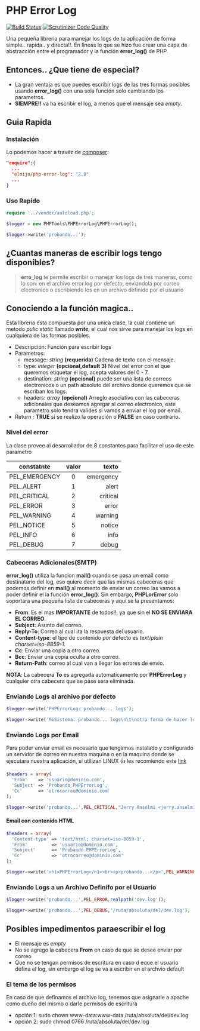 PHP Error Log
=============

[![Build Status](https://travis-ci.org/ElMijo/php-error-log.svg)](https://travis-ci.org/ElMijo/php-error-log) [![Scrutinizer Code Quality](https://scrutinizer-ci.com/g/ElMijo/php-error-log/badges/quality-score.png?b=master)](https://scrutinizer-ci.com/g/ElMijo/php-error-log/?branch=master)

Una pequeña libreria para manejar los logs de tu aplicación de forma simple.. rapida.. y directa!!. En lineas lo que se hizo fue crear una capa de abstracción entre el programador y la función **error_log()** de PHP.

## Entonces.. ¿Que tiene de especial?

* La gran ventaja es que puedes escribir logs de las tres formas posibles usando **error_log()** con una sola función solo cambiando los parametros.
* **SIEMPRE!!** va ha escribir el log, a menos que el mensaje sea *empty*.

## Guia Rapida

### Instalación
Lo podemos hacer a travéz de [composer](https://getcomposer.org/doc/00-intro.md):
```json
"require":{
  ...
  "elmijo/php-error-log": "2.0"
  ...
}
```
### Uso Rapido
```php
require '../vendor/autoload.php';

$logger = new PHPTools\PHPErrorLog\PHPErrorLog();

$logger->write('probando...');

```

## ¿Cuantas maneras de escribir logs tengo disponibles?

> **erro_log** te permite escribir o manejar los logs de tres maneras, como lo son: en el archivo error.log por defecto, enviandola por correo electronico o escribiendo los en un archivo definido por el usuario

## Conociendo a la función magica..

Esta libreria esta compuesta por una unica clase, la cual contiene un metodo *pulic static* llamado ***write***, el cual nos sirve para manejar los logs en cualquiera de las formas posibles.

* Descripción: Función para escribir logs
* Parametros:
  * message: *string* **(requerida)** Cadena de texto con el mensaje.
  * type: *integer* **(opcional,default 3)** Nivel del error con el que queremos etiquetar el log, acepta valores del 0 - 7.
  * destination: *string* **(opcional)** puede ser una lista de correos electronicos o un path absoluto del archivo donde queremos que se escriban los logs.
  * headers: *array* **(opcional)** Arreglo asociativo con las cabeceras adicionales que deseamos agregar al correo electronico, este parametro solo tendra valides si vamos a enviar el log por email.
* Return : **TRUE** si se realizo la operación o **FALSE** en caso contrario.

### Nivel del error

La clase provee al desarrollador de 8 constantes para facilitar el uso de este parametro

| constatnte    | valor | texto     |
| ------------- |:-----:| ---------:|
| PEL_EMERGENCY | 0     | emergency |
| PEL_ALERT     | 1     | alert     |
| PEL_CRITICAL  | 2     | critical  |
| PEL_ERROR     | 3     | error     |
| PEL_WARNING   | 4     | warning   |
| PEL_NOTICE    | 5     | notice    |
| PEL_INFO      | 6     | info      |
| PEL_DEBUG     | 7     | debug     |


### Cabeceras Adicionales(SMTP)

**error_log()** utiliza la funcion **mail()** cuando se pasa un email como destinatario del log, eso quiere decir que las mismas cabeceras que podemos definir en **mail()** al momento de enviar un correo las vamos a poder definir el la función **error_log()**. Sin embargo, **PHPLorError** solo soportara una pequeña lista de cabeceras y aqui se la presentamos:

* **From**: Es el mas **IMPORTANTE** de todos!!, ya que sin el **NO SE ENVIARA EL CORREO**.
* **Subject**: Asunto del correo.
* **Reply-To**: Correo al cual ira la respuesta del usuario.
* **Content-type**: el tipo de contenido por defecto es *text/plain charset=iso-8859-1*.
* **Cc**: Enviar una copia a otro correo.
* **Bcc**: Enviar una copia oculta a otro correo.
* **Return-Path**: correo al cual van a llegar los errores de envio.

**NOTA**: La cabecera **To** es agregada automaticamente por **PHPErrorLog** y cualquier otra cabecera que se pase sera eliminada.

### Enviando Logs al archivo por defecto
```php
$logger->write('PHPErrorLog: probando... logs');

$logger->write('MiSistema: probando... logs\n\t\notra forma de hacer logs');
```

### Enviando Logs por Email

Para poder enviar email es necesario que tengamos instalado y configurado un servidor de correo en nuestra maquina o en la maquina donde se ejecutara nuestra aplicación, si utilizan LINUX :+1: les recomiendo este [link](https://github.com/ElMijo/php-error-log/edit/master/README.md)

```php
$headers = array(
  'From'    => 'usuario@dominio.com',
  'Subject' => 'Probando PHPErrorLog',
  'Cc'      => 'otrocorreo@dominio.com'
);

$logger->write('probando...',PEL_CRITICAL,"Jerry Anselmi <jerry.anselmi@gmail.com>,Pedro Perez <pperez@dominio.com>,fulano@dominio.com",$headers);
```
#### Email con contenido HTML
```php
$headers = array(
  'Content-type' => 'text/html; charset=iso-8859-1',
  'From'         => 'usuario@dominio.com',
  'Subject'      => 'Probando PHPErrorLog',
  'Cc'           => 'otrocorreo@dominio.com'
);

$logger->write('<h1>PHPErrorLog</h1><br><p>probando...</p>',PEL_WARNING,"Jerry Anselmi <jerry.anselmi@gmail.com>,Pedro Perez <pperez@dominio.com>,fulano@dominio.com",$headers);
```

### Enviando Logs a un Archivo Definifo por el Usuario
```php
$logger->write('probando...',PEL_ERROR,realpath('dev.log'));
```
```php
$logger->write('probando...',PEL_DEBUG,'/ruta/absoluta/del/dev.log');
```

## Posibles impedimentos paraescribir el log

* El mensaje es *empty*
* No se agrego la cabecera **From** en caso de que se desee enviar por correo
* Que no se tengan permisos de escritura en caso d eque el usuario defina el log, sin embargo el log se va a escribir en el archvio default

### El tema de los permisos

En caso de que definamos el archivo log, tenemos que asignarle a apache como dueño del mismo o darle permisos de escritura

* opción 1: sudo chown www-data:www-data /ruta/absoluta/del/dev.log
* opción 2: sudo chmod 0766 /ruta/absoluta/del/dev.log

